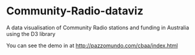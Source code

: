 # Community-Radio-dataviz
A data visualisation of Community Radio stations and funding in Australia using the D3 library

You can see the demo in at http://pazzomundo.com/cbaa/index.html
